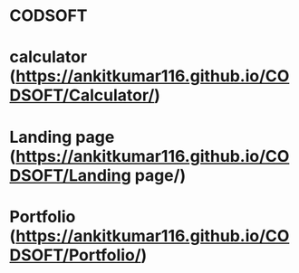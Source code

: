 # CODSOFT
# calculator (https://ankitkumar116.github.io/CODSOFT/Calculator/)
# Landing page (https://ankitkumar116.github.io/CODSOFT/Landing page/)
# Portfolio (https://ankitkumar116.github.io/CODSOFT/Portfolio/)
